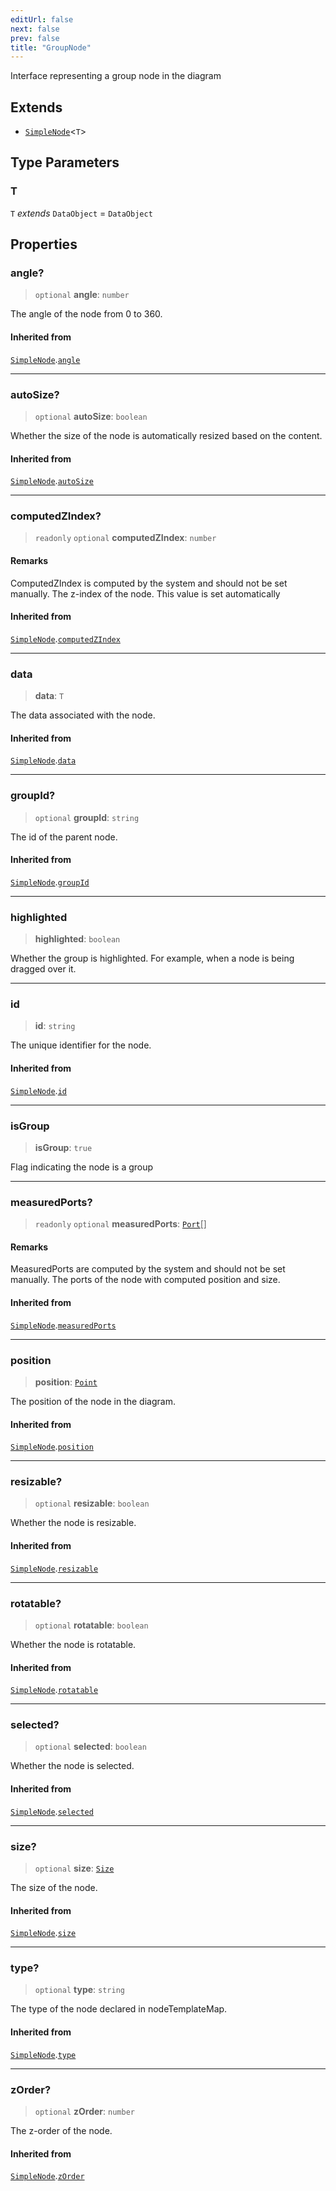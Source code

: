 ```yaml
---
editUrl: false
next: false
prev: false
title: "GroupNode"
---
```


Interface representing a group node in the diagram

## Extends

- [`SimpleNode`](/docs/api/types/simplenode/)\<`T`\>

## Type Parameters

### T

`T` *extends* `DataObject` = `DataObject`

## Properties

### angle?

> `optional` **angle**: `number`

The angle of the node from 0 to 360.

#### Inherited from

[`SimpleNode`](/docs/api/types/simplenode/).[`angle`](/docs/api/types/simplenode/#angle)

***

### autoSize?

> `optional` **autoSize**: `boolean`

Whether the size of the node is automatically resized based on the content.

#### Inherited from

[`SimpleNode`](/docs/api/types/simplenode/).[`autoSize`](/docs/api/types/simplenode/#autosize)

***

### computedZIndex?

> `readonly` `optional` **computedZIndex**: `number`

#### Remarks

ComputedZIndex is computed by the system and should not be set manually.
The z-index of the node. This value is set automatically

#### Inherited from

[`SimpleNode`](/docs/api/types/simplenode/).[`computedZIndex`](/docs/api/types/simplenode/#computedzindex)

***

### data

> **data**: `T`

The data associated with the node.

#### Inherited from

[`SimpleNode`](/docs/api/types/simplenode/).[`data`](/docs/api/types/simplenode/#data)

***

### groupId?

> `optional` **groupId**: `string`

The id of the parent node.

#### Inherited from

[`SimpleNode`](/docs/api/types/simplenode/).[`groupId`](/docs/api/types/simplenode/#groupid)

***

### highlighted

> **highlighted**: `boolean`

Whether the group is highlighted. For example, when a node is being dragged over it.

***

### id

> **id**: `string`

The unique identifier for the node.

#### Inherited from

[`SimpleNode`](/docs/api/types/simplenode/).[`id`](/docs/api/types/simplenode/#id)

***

### isGroup

> **isGroup**: `true`

Flag indicating the node is a group

***

### measuredPorts?

> `readonly` `optional` **measuredPorts**: [`Port`](/docs/api/types/port/)[]

#### Remarks

MeasuredPorts are computed by the system and should not be set manually.
The ports of the node with computed position and size.

#### Inherited from

[`SimpleNode`](/docs/api/types/simplenode/).[`measuredPorts`](/docs/api/types/simplenode/#measuredports)

***

### position

> **position**: [`Point`](/docs/api/types/point/)

The position of the node in the diagram.

#### Inherited from

[`SimpleNode`](/docs/api/types/simplenode/).[`position`](/docs/api/types/simplenode/#position)

***

### resizable?

> `optional` **resizable**: `boolean`

Whether the node is resizable.

#### Inherited from

[`SimpleNode`](/docs/api/types/simplenode/).[`resizable`](/docs/api/types/simplenode/#resizable)

***

### rotatable?

> `optional` **rotatable**: `boolean`

Whether the node is rotatable.

#### Inherited from

[`SimpleNode`](/docs/api/types/simplenode/).[`rotatable`](/docs/api/types/simplenode/#rotatable)

***

### selected?

> `optional` **selected**: `boolean`

Whether the node is selected.

#### Inherited from

[`SimpleNode`](/docs/api/types/simplenode/).[`selected`](/docs/api/types/simplenode/#selected)

***

### size?

> `optional` **size**: [`Size`](/docs/api/types/size/)

The size of the node.

#### Inherited from

[`SimpleNode`](/docs/api/types/simplenode/).[`size`](/docs/api/types/simplenode/#size)

***

### type?

> `optional` **type**: `string`

The type of the node declared in nodeTemplateMap.

#### Inherited from

[`SimpleNode`](/docs/api/types/simplenode/).[`type`](/docs/api/types/simplenode/#type)

***

### zOrder?

> `optional` **zOrder**: `number`

The z-order of the node.

#### Inherited from

[`SimpleNode`](/docs/api/types/simplenode/).[`zOrder`](/docs/api/types/simplenode/#zorder)

